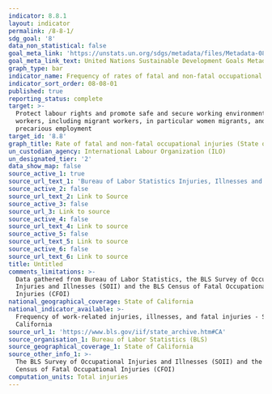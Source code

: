 ```yaml
---
indicator: 8.8.1
layout: indicator
permalink: /8-8-1/
sdg_goal: '8'
data_non_statistical: false
goal_meta_link: 'https://unstats.un.org/sdgs/metadata/files/Metadata-08-08-01.pdf'
goal_meta_link_text: United Nations Sustainable Development Goals Metadata (PDF 381 KB)
graph_type: bar
indicator_name: Frequency of rates of fatal and non-fatal occupational injuries
indicator_sort_order: 08-08-01
published: true
reporting_status: complete
target: >-
  Protect labour rights and promote safe and secure working environments for all
  workers, including migrant workers, in particular women migrants, and those in
  precarious employment
target_id: '8.8'
graph_title: Rate of fatal and non-fatal occupational injuries (State of California)
un_custodian_agency: International Labour Organization (ILO)
un_designated_tier: '2'
data_show_map: false
source_active_1: true
source_url_text_1: 'Bureau of Labor Statistics Injuries, Illnesses and Fatalities'
source_active_2: false
source_url_text_2: Link to Source
source_active_3: false
source_url_3: Link to source
source_active_4: false
source_url_text_4: Link to source
source_active_5: false
source_url_text_5: Link to source
source_active_6: false
source_url_text_6: Link to source
title: Untitled
comments_limitations: >-
  Data gathered from Bureau of Labor Statistics, the BLS Survey of Occupational
  Injuries and Illnesses (SOII) and the BLS Census of Fatal Occupational
  Injuries (CFOI)
national_geographical_coverage: State of California
national_indicator_available: >-
  Frequency of work-related injuries, illnesses, and fatal injuries - State of
  California
source_url_1: 'https://www.bls.gov/iif/state_archive.htm#CA'
source_organisation_1: Bureau of Labor Statistics (BLS)
source_geographical_coverage_1: State of California
source_other_info_1: >-
  The BLS Survey of Occupational Injuries and Illnesses (SOII) and the BLS
  Census of Fatal Occupational Injuries (CFOI)
computation_units: Total injuries
---
```

